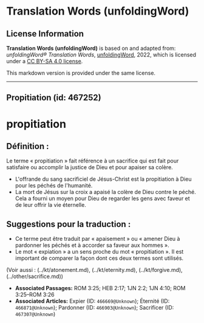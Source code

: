 # Translation Words (unfoldingWord)

## License Information

**Translation Words (unfoldingWord)** is based on and adapted from: _unfoldingWord® Translation Words_, [unfoldingWord](https://unfoldingword.org/utw), 2022, which is licensed under a [CC BY-SA 4.0 license](https://creativecommons.org/licenses/by-sa/4.0/legalcode.en).

This markdown version is provided under the same license.



--------------------------------

## Propitiation (id: 467252)

propitiation
============

Définition :
------------

Le terme « propitiation » fait référence à un sacrifice qui est fait pour satisfaire ou accomplir la justice de Dieu et pour apaiser sa colère.

* L'offrande du sang sacrificiel de Jésus\-Christ est la propitiation à Dieu pour les péchés de l'humanité.
* La mort de Jésus sur la croix a apaisé la colère de Dieu contre le péché. Cela a fourni un moyen pour Dieu de regarder les gens avec faveur et de leur offrir la vie éternelle.

Suggestions pour la traduction :
--------------------------------

* Ce terme peut être traduit par « apaisement » ou « amener Dieu à pardonner les péchés et à accorder sa faveur aux hommes ».
* Le mot « expiation » a un sens proche du mot « propitiation ». Il est important de comparer la façon dont ces deux termes sont utilisés.

(Voir aussi : (../kt/atonement.md), (../kt/eternity.md), (../kt/forgive.md), (../other/sacrifice.md))

* **Associated Passages:** ROM 3:25; HEB 2:17; 1JN 2:2; 1JN 4:10; ROM 3:25–ROM 3:26
* **Associated Articles:** Expier (ID: `466669@Unknown`); Éternité (ID: `466871@Unknown`); Pardonner (ID: `466903@Unknown`); Sacrificer (ID: `467307@Unknown`)

